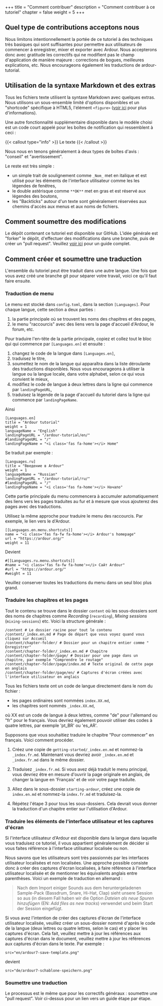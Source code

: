 +++
title = "Comment contribuer"
description = "Comment contribuer à ce tutoriel"
chapter = false
weight = 5
+++

## Quel type de contributions acceptons nous

Nous limitons intentionnellement la portée de ce tutoriel à des techniques très basiques qui sont suffisantes pour permettre aux utilisateurs de commencer à enregistrer, mixer et exporter avec Ardour. Nous accepterons donc avec gratitude les correctifs qui ne modifient pas le champ d'application de manière majeure : corrections de bogues, meilleures explications, etc.
Nous encourageons également les traductions de ardour-tutorial.

## Utilisation de la syntaxe Markdown et des extras

Tous les fichiers texte utilisent la syntaxe Markdown avec quelques extras. Nous utilisons un sous-ensemble limité d'options disponibles et un "shortcode" spécifique à HTML5, l'élément `<figure>` ([voir ici](https://gohugo.io/content-management/shortcodes/#figure) pour plus d'informations).

Une autre fonctionnalité supplémentaire disponible dans le modèle choisi est un code court appelé pour les boîtes de notification qui ressemblent à ceci :

{{< callout type="info" >}}
Le texte
{{< /callout >}}

Nous nous en tenons généralement à deux types de boîtes d'avis : "conseil" et "avertissement".

Le reste est très simple :

- un simple trait de soulignement comme `_Nom_` met en italique et est utilisé pour les éléments de l'interface utilisateur comme les
les légendes de fenêtres,
- le double astérisque comme `**OK**` met en gras et est réservé aux légendes des boutons,
- les "Backticks" autour d'un texte sont généralement réservées aux chemins d'accès aux menus et aux noms de fichiers.

## Comment soumettre des modifications

Le dépôt contenant ce tutoriel est disponible sur GitHub. L'idée générale est "forker" le dépôt, d'effectuer des modifications dans une branche, puis de créer un "pull request". Veuillez [voir
ici](https://docs.github.com/en/pull-requests/collaborating-with-pull-requests/proposing-changes-to-your-work-with-pull-requests/creating-a-pull-request) pour un guide complet.

## Comment créer et soumettre une traduction

L'ensemble du tutoriel peut être traduit dans une autre langue. Une fois que vous avez créé une branche git pour séparer votre travail, voici ce qu'il faut faire ensuite.

### Traduction de menu

Le menu est stocké dans `config.toml`, dans la section `[Languages]`.
Pour chaque langue, cette section a deux parties :

1. la partie principale où se trouvent les noms des chapitres et des pages,
2. le menu "raccourcis" avec des liens vers la page d'accueil d'Ardour, le forum, etc.

Pour traduire l'en-tête de la partie principale, copiez et collez tout le bloc qui qui commence par `[Languages.en]` et ensuite :

1. changez le code de la langue dans `[Languages.en]`,
2. traduisez le titre,
3. soumettez le nom de la langue qui apparaîtra dans la liste déroulante des traductions disponibles. Nous vous encourageons à utiliser la langue ou la langue locale, dans votre alphabet, selon ce qui vous convient le mieux,
4. modifiez le code de langue à deux lettres dans la ligne qui commence par `landingPageURL`,
5. traduisez la légende de la page d'accueil du tutoriel dans la ligne qui commence par `landingPageName`.

Ainsi

~~~
[Languages.en]
title = "Ardour tutorial"
weight = 1
languageName = "English"
landingPageURL = "/ardour-tutorial/en/"
#landingPageURL = "/"
landingPageName = "<i class='fas fa-home'></i> Home"
~~~

Se traduit par exemple :

~~~
[Languages.ru]
title = "Введение в Ardour"
weight = 1
languageName = "Russian"
landingPageURL = "/ardour-tutorial/ru/"
#landingPageURL = "/"
landingPageName = "<i class='fas fa-home'></i> Начало"
~~~

Cette partie principale du menu commencera à accumuler automatiquement des liens vers les pages traduites au fur et à mesure que vous ajouterez des pages avec des traductions.

Utilisez la même approche pour traduire le menu des raccourcis. Par exemple, le lien vers le d'Ardour.

~~~
[[Languages.en.menu.shortcuts]]
name = "<i class='fas fa-fw fa-home'></i> Ardour's homepage"
url = "https://ardour.org/"
weight = 11
~~~

Devient

~~~
#[[Languages.ru.menu.shortcuts]]
#name = "<i class='fas fa-fw fa-home'></i> Сайт Ardour"
#url = "https://ardour.org/"
#weight = 11
~~~

Veuillez conserver toutes les traductions du menu dans un seul bloc plus grand.

### Traduire les chapitres et les pages

Tout le contenu se trouve dans le dossier `content` où les sous-dossiers sont des noms de chapitres comme _Recording_ (`recording`), _Mixing sessions_ (`mixing-sessions`) etc. Voici la structure générale :

~~~
/content # Le dossier racine pour tout le contenu
/content/_index.en.md # Page de départ que vous voyez quand vous cliquez sur Accueil
/content/chapter-folder/ # Dossier pour un chapitre entier comme " Enregistrer"
/content/chapter-folder/_index.en.md # Chapitre
/content/chapter-folder/page/ # Dossier pour une page dans un chapitre, par exemple "Comprendre le routage"
/content/chapter-folder/page/index.md # Texte original de cette page en anglais
/content/chapter-folder/page/en/ # Captures d'écran créées avec l'interface utilisateur en anglais
~~~

Tous les fichiers texte ont un code de langue directement dans le nom du fichier :

- les pages ordinaires sont nommées `index.XX.md`,
- les chapitres sont nommés `_index.XX.md`,

où XX est un code de langue à deux lettres, comme "de" pour l'allemand ou "fr" pour le français. Vous devriez également pouvoir utiliser des codes à quatre lettres, par exemple 'pt_BR' ou 'es_AR'.

Supposons que vous souhaitiez traduire le chapitre "Pour commencer" en français. Voici comment procéder.

1. Créez une copie de `getting-started/_index.en.md` et nommez-la `_index.fr.md`.
Maintenant vous devriez avoir `_index.en.md` et `_index.fr.md` dans le même dossier.

2. Traduisez `_index.fr.md`. Si vous avez déjà traduit le menu principal, vous devriez être en mesure d'ouvrir la page originale en anglais, de changer la langue en 'Français' et de voir votre page traduite.

3. Allez dans le sous-dossier `starting-ardour`, créez une copie de `index.en.md` et nommez-la `index.fr.md` et traduisez-la.

4. Répétez l'étape 3 pour tous les sous-dossiers. Cela devrait vous donner la traduction d'un chapitre entier sur l'utilisation d'Ardour.

### Traduire les éléments de l'interface utilisateur et les captures d'écran

Si l'interface utilisateur d'Ardour est disponible dans la langue dans laquelle vous traduisez ce tutoriel, il vous appartient généralement de décider si vous faites référence à l'interface utilisateur localisée ou non.

Nous savons que les utilisateurs sont très passionnés par les interfaces utilisateur localisées et non localisées.
Une approche possible consiste donc à créer des captures d'écran localisées, à faire référence à l'interface utilisateur localisée et de mentionner les équivalents anglais entre parenthèses.
Voici un exemple de traduction en allemand :

> Nach dem Import einiger Sounds aus dem heruntergeladenen Sample-Pack
(Bassdrum, Snare, Hi-Hat, Clap) sieht unsere Session so aus (in diesem Fall
haben wir die Option _Dateien als neue Spuren hinzufügen_ (EN: _Add files as new
tracks_) verwendet und beim Start der Session eingefügt.

Si vous avez l'intention de créer des captures d'écran de l'interface utilisateur localisée, veuillez créer un sous-dossier nommé d'après le code de la langue (deux lettres ou quatre lettres, selon le cas) et y placer les captures d'écran. Cela fait, veuillez mettre à jour les références aux captures d'écran dans le document, veuillez mettre à jour les références aux captures d'écran dans le texte. Par exemple :

~~~
src="en/ardour7-save-template.png"
~~~

devient

~~~
src="de/ardour7-schablone-speichern.png"
~~~

### Soumettre une traduction

Le processus est le même que pour les correctifs généraux : soumettre une "pull request". Voir ci-dessus pour un lien vers un guide étape par étape.
